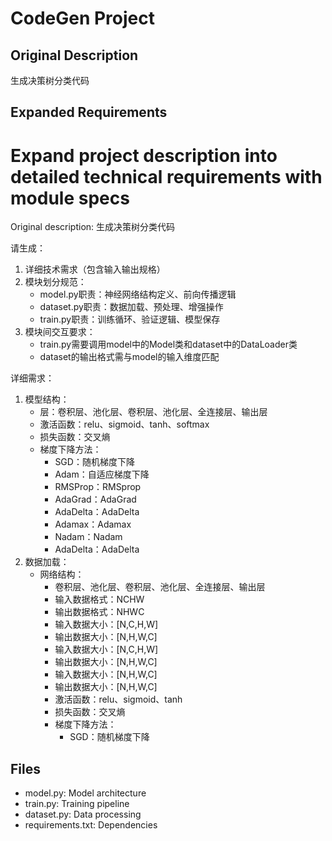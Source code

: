 # CodeGen Project

## Original Description
生成决策树分类代码

## Expanded Requirements
# Expand project description into detailed technical requirements with module specs
Original description: 生成决策树分类代码

请生成：
1. 详细技术需求（包含输入输出规格）
2. 模块划分规范：
   - model.py职责：神经网络结构定义、前向传播逻辑
   - dataset.py职责：数据加载、预处理、增强操作
   - train.py职责：训练循环、验证逻辑、模型保存
3. 模块间交互要求：
   - train.py需要调用model中的Model类和dataset中的DataLoader类
   - dataset的输出格式需与model的输入维度匹配

详细需求：

1. 模型结构：
   - 层：卷积层、池化层、卷积层、池化层、全连接层、输出层
   - 激活函数：relu、sigmoid、tanh、softmax
   - 损失函数：交叉熵
   - 梯度下降方法：
      - SGD：随机梯度下降
      - Adam：自适应梯度下降
      - RMSProp：RMSprop
      - AdaGrad：AdaGrad
      - AdaDelta：AdaDelta
      - Adamax：Adamax
      - Nadam：Nadam
      - AdaDelta：AdaDelta
2. 数据加载：
   - 网络结构：
      - 卷积层、池化层、卷积层、池化层、全连接层、输出层
      - 输入数据格式：NCHW
      - 输出数据格式：NHWC
      - 输入数据大小：[N,C,H,W]
      - 输出数据大小：[N,H,W,C]
      - 输入数据大小：[N,C,H,W]
      - 输出数据大小：[N,H,W,C]
      - 输入数据大小：[N,H,W,C]
      - 输出数据大小：[N,H,W,C]
      - 激活函数：relu、sigmoid、tanh
      - 损失函数：交叉熵
      - 梯度下降方法：
         - SGD：随机梯度下降

## Files
- model.py: Model architecture
- train.py: Training pipeline
- dataset.py: Data processing
- requirements.txt: Dependencies